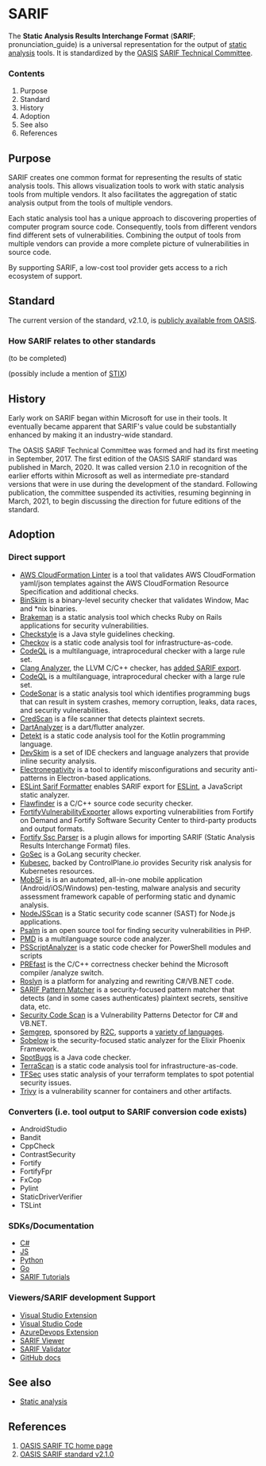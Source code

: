 # SARIF
The **Static Analysis Results Interchange Format** (**SARIF**; pronunciation_guide) is a universal representation for the output of [static analysis](https://en.wikipedia.org/wiki/Static_analysis) tools.  It is standardized by the [OASIS](https://en.wikipedia.org/wiki/OASIS_(organization)) [SARIF Technical Committee](https://www.oasis-open.org/committees/tc_home.php?wg_abbrev=sarif).

### Contents
1. Purpose
2. Standard
3. History
4. Adoption
5. See also
6. References

## Purpose
SARIF creates one common format for representing the results of static analysis tools. This allows visualization tools to work with static analysis tools from multiple vendors. It also facilitates the aggregation of static analysis output from the tools of multiple vendors.

Each static analysis tool has a unique approach to discovering properties of computer program source code. Consequently, tools from different vendors find different sets of vulnerabilities. Combining the output of tools from multiple vendors can provide a more complete picture of vulnerabilities in source code.

By supporting SARIF, a low-cost tool provider gets access to a rich ecosystem of support.

## Standard
The current version of the standard, v2.1.0, is [publicly available from OASIS](https://docs.oasis-open.org/sarif/sarif/v2.1.0/sarif-v2.1.0.html).

### How SARIF relates to other standards

(to be completed)

(possibly include a mention of [STIX](https://www.mitre.org/sites/default/files/publications/stix.pdf))

## History
Early work on SARIF began within Microsoft for use in their tools. It eventually became apparent that SARIF's value could be substantially enhanced by making it an industry-wide standard.

The OASIS SARIF Technical Committee was formed and had its first meeting in September, 2017. The first edition of the OASIS SARIF standard was published in March, 2020. It was called version 2.1.0 in recognition of the earlier efforts within Microsoft as well as intermediate pre-standard versions that were in use during the development of the standard. Following publication, the committee suspended its activities, resuming beginning in March, 2021, to begin discussing the direction for future editions of the standard.

## Adoption

### Direct support

- [AWS CloudFormation Linter](https://github.com/aws-cloudformation/cfn-lint) is a tool that validates AWS CloudFormation yaml/json templates against the AWS CloudFormation Resource Specification and additional checks.
- [BinSkim](https://github.com/microsoft/binskim) is a binary-level security checker that validates Window, Mac and *nix binaries.
- [Brakeman](https://github.com/presidentbeef/brakeman/) is a static analysis tool which checks Ruby on Rails applications for security vulnerabilities.
- [Checkstyle](https://github.com/checkstyle/checkstyle) is a Java style guidelines checking.
- [Checkov](https://github.com/bridgecrewio/checkov/) is a static code analysis tool for infrastructure-as-code.
- [CodeQL](https://github.com/github/codeql) is a multilanguage, intraprocedural checker with a large rule set.
- [Clang Analyzer](https://clang-analyzer.llvm.org/), the LLVM C/C++ checker, has [added SARIF export](https://github.com/llvm-mirror/clang/commit/962c092aae53360ab4d5b1adac78963694b5963f).
- [CodeQL](https://github.com/github/codeql) is a multilanguage, intraprocedural checker with a large rule set.
- [CodeSonar](https://www.grammatech.com/codesonar-cc) is a static analysis tool which identifies programming bugs that can result in system crashes, memory corruption, leaks, data races, and security vulnerabilities.
- [CredScan](https://secdevtools.azurewebsites.net/helpcredscan.html) is a file scanner that detects plaintext secrets.
- [DartAnalyzer](https://github.com/dart-lang/sdk/tree/master/pkg/analyzer_cli#dartanalyzer) is a dart/flutter analyzer.
- [Detekt](https://github.com/detekt/detekt) is a static code analysis tool for the Kotlin programming language.
- [DevSkim](https://github.com/microsoft/devskim) is a set of IDE checkers and language analyzers that provide inline security analysis.
- [Electronegativity](https://github.com/doyensec/electronegativity) is a tool to identify misconfigurations and security anti-patterns in Electron-based applications.
- [ESLint Sarif Formatter](https://www.npmjs.com/package/eslint.formatter.sarif) enables SARIF export for [ESLint](https://eslint.org/), a JavaScript static analyzer.
- [Flawfinder](https://github.com/david-a-wheeler/flawfinder) is a C/C++ source code security checker.
- [FortifyVulnerabilityExporter](https://github.com/fortify/FortifyVulnerabilityExporter#github-configuration) allows exporting vulnerabilities from Fortify on Demand and Fortify Software Security Center to third-party products and output formats.
- [Fortify Ssc Parser](https://github.com/fortify-ps/fortify-ssc-parser-sarif) is a plugin allows for importing SARIF (Static Analysis Results Interchange Format) files.
- [GoSec](https://github.com/securego/gosec) is a GoLang security checker.
- [Kubesec](https://github.com/controlplaneio/kubesec), backed by ControlPlane.io provides Security risk analysis for Kubernetes resources.
- [MobSF](https://github.com/MobSF/Mobile-Security-Framework-MobSF) is is an automated, all-in-one mobile application (Android/iOS/Windows) pen-testing, malware analysis and security assessment framework capable of performing static and dynamic analysis.
- [NodeJSScan](https://github.com/ajinabraham/nodejsscan) is a Static security code scanner (SAST) for Node.js applications.
- [Psalm](https://github.com/vimeo/psalm) is an open source tool for finding security vulnerabilities in PHP.
- [PMD](https://github.com/pmd/pmd/issues/2953) is a multilanguage source code analyzer.
- [PSScriptAnalyzer](https://github.com/PowerShell/PSScriptAnalyzer) is a static code checker for PowerShell modules and scripts
- [PREfast](https://docs.microsoft.com/cpp/build/reference/analyze-code-analysis?view=msvc-160) is the C/C++ correctness checker behind the Microsoft compiler /analyze switch.
- [Roslyn](https://github.com/dotnet/roslyn-analyzers) is a platform for analyzing and rewriting C#/VB.NET code.
- [SARIF Pattern Matcher](https://github.com/microsoft/sarif-pattern-matcher) is a security-focused pattern matcher that detects (and in some cases authenticates) plaintext secrets, sensitive data, etc.
- [Security Code Scan](https://github.com/security-code-scan/security-code-scan) is a Vulnerability Patterns Detector for C# and VB.NET.
- [Semgrep](https://github.com/returntocorp/semgrep), sponsored by [R2C](https://r2c.dev/), supports a [variety of languages](https://semgrep.dev/docs/status/).
- [Sobelow](https://github.com/nccgroup/sobelow) is the security-focused static analyzer for the Elixir Phoenix Framework.
- [SpotBugs](https://github.com/spotbugs/spotbugs) is a Java code checker.
- [TerraScan](https://github.com/accurics/terrascan) is a static code analysis tool for infrastructure-as-code.
- [TFSec](https://github.com/tfsec/tfsec) uses static analysis of your terraform templates to spot potential security issues.
- [Trivy](https://github.com/aquasecurity/trivy) is a vulnerability scanner for containers and other artifacts.

### Converters (i.e. tool output to SARIF conversion code exists)

- AndroidStudio
- Bandit
- CppCheck
- ContrastSecurity
- Fortify
- FortifyFpr
- FxCop
- Pylint
- StaticDriverVerifier
- TSLint

### SDKs/Documentation

- [C#](https://github.com/microsoft/sarif-sdk)
- [JS](https://github.com/microsoft/sarif-js-sdk)
- [Python](https://github.com/microsoft/sarif-python-om)
- [Go](https://github.com/owenrumney/go-sarif)
- [SARIF Tutorials](https://github.com/microsoft/sarif-tutorials)

### Viewers/SARIF development Support

- [Visual Studio Extension](https://github.com/microsoft/sarif-visualstudio-extension)
- [Visual Studio Code](https://github.com/microsoft/sarif-vscode-extension)
- [AzureDevops Extension](https://github.com/microsoft/sarif-azuredevops-extension)
- [SARIF Viewer](https://microsoft.github.io/sarif-web-component/)
- [SARIF Validator](https://sarifweb.azurewebsites.net/)
- [GitHub docs](https://docs.github.com/en/enterprise-server@3.0/code-security/secure-coding/integrating-with-code-scanning/sarif-support-for-code-scanning#about-sarif-support)

## See also

* [Static analysis](https://en.wikipedia.org/wiki/Static_analysis)

## References

1. [OASIS SARIF TC home page](https://www.oasis-open.org/committees/tc_home.php?wg_abbrev=sarif)
2. [OASIS SARIF standard v2.1.0](https://docs.oasis-open.org/sarif/sarif/v2.1.0/sarif-v2.1.0.html)
